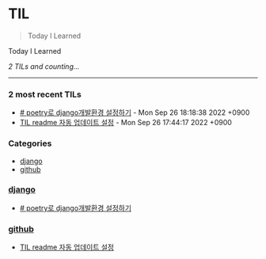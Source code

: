 # TIL
> Today I Learned

Today I Learned


_2 TILs and counting..._

---

### 2 most recent TILs

- [# poetry로 django개발환경 설정하기](django/poetry로_가상환경_세팅.md) - Mon Sep 26 18:18:38 2022 +0900
- [TIL readme 자동 업데이트 설정](github/github_TIL_Readme_Auto업데이트.md) - Mon Sep 26 17:44:17 2022 +0900

### Categories

- [django](#django)
- [github](#github)

### [django](#django)
- [# poetry로 django개발환경 설정하기](django/poetry로_가상환경_세팅.md)

### [github](#github)
- [TIL readme 자동 업데이트 설정](github/github_TIL_Readme_Auto업데이트.md)

[1]: https://simonwillison.net/2020/Apr/20/self-rewriting-readme/
[2]: https://github.com/jbranchaud/til

